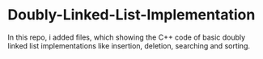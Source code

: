 # Doubly-Linked-List-Implementation
In this repo, i added files, which showing the C++ code of basic doubly linked list implementations like insertion, deletion, searching and sorting.
